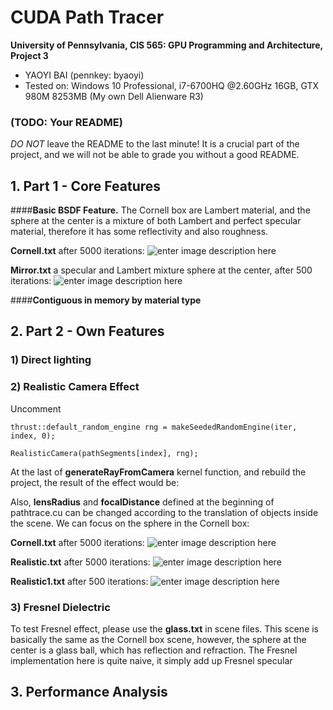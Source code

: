 CUDA Path Tracer
================

**University of Pennsylvania, CIS 565: GPU Programming and Architecture, Project 3**

* YAOYI BAI (pennkey: byaoyi)
* Tested on: Windows 10 Professional, i7-6700HQ  @2.60GHz 16GB, GTX 980M 8253MB (My own Dell Alienware R3)

### (TODO: Your README)

*DO NOT* leave the README to the last minute! It is a crucial part of the
project, and we will not be able to grade you without a good README.

## 1. Part 1 - Core Features
####**Basic BSDF Feature.** 
The Cornell box are Lambert material, and the sphere at the center is a mixture of both Lambert and perfect specular material, therefore it has some reflectivity and also roughness. 

**Cornell.txt** after 5000 iterations:
![enter image description here](https://lh3.googleusercontent.com/-i2Wx3KM3VGc/Wc8ElRgYFCI/AAAAAAAAA6s/RT3osXf1LLc67gfhvPe51cIgmMRUZL38gCLcBGAs/s0/cornell.2017-09-30_02-37-01z.5000samp.png "cornell.2017-09-30_02-37-01z.5000samp.png")

**Mirror.txt** a specular and Lambert mixture sphere at the center, after 500 iterations:
![enter image description here](https://lh3.googleusercontent.com/-zhM-jUWEfnE/Wc8GCnjUv-I/AAAAAAAAA68/FGqjPM4225c88tWV9qbfbIynRMweThMWgCLcBGAs/s0/cornell.2017-09-30_02-42-46z.5000samp.png "cornell.2017-09-30_02-42-46z.5000samp.png")

####**Contiguous in memory by material type**

## 2. Part 2 - Own Features
### 1) Direct lighting


### 2) Realistic Camera Effect

Uncomment

   

    thrust::default_random_engine rng = makeSeededRandomEngine(iter, index, 0);
    
    RealisticCamera(pathSegments[index], rng);

At the last of **generateRayFromCamera** kernel function, and rebuild the project, the result of the effect would be:

 Also, **lensRadius**  and **focalDistance** defined at the beginning of pathtrace.cu can be changed according to the translation of objects inside the scene. We can focus on the sphere in the Cornell box:

**Cornell.txt** after 5000 iterations:
![enter image description here](https://lh3.googleusercontent.com/-HJFEbFjS1x8/Wc-8C9pIZDI/AAAAAAAAA7g/XXqN69WTs80SHLmExtIDW3BH23WevDg5wCLcBGAs/s0/cornell.2017-09-30_15-37-14z.5000samp.png "cornell.2017-09-30_15-37-14z.5000samp.png")

**Realistic.txt** after 5000 iterations:
![enter image description here](https://lh3.googleusercontent.com/-JbpKdBJO3so/Wc-9ZIgJDtI/AAAAAAAAA7w/EBlwHkN8TrYKAkc-Q_-oL5GAz6Pxx-s9QCLcBGAs/s0/cornell.2017-09-30_15-44-36z.5000samp.png "cornell.2017-09-30_15-44-36z.5000samp.png")

**Realistic1.txt** after 500 iterations:
![enter image description here](https://lh3.googleusercontent.com/-Rzb9wMWyYMs/Wc-_Pv7f-4I/AAAAAAAAA8A/dIh6GjxvWIY8XFKpYBBkyej259_pTCyOQCLcBGAs/s0/cornell.2017-09-30_15-53-57z.5000samp.png "cornell.2017-09-30_15-53-57z.5000samp.png")

### 3) Fresnel Dielectric
To test Fresnel effect, please use the **glass.txt** in scene files. 
This scene is basically the same as the Cornell box scene, however, the sphere at the center is a glass ball, which has reflection and refraction. The Fresnel implementation here is quite naive, it simply add up Fresnel specular 



## 3. Performance Analysis 
